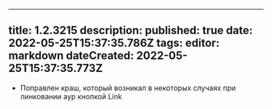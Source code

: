 
---
title: 1.2.3215
description: 
published: true
date: 2022-05-25T15:37:35.786Z
tags: 
editor: markdown
dateCreated: 2022-05-25T15:37:35.773Z
---		
		
- Поправлен краш, который возникал в некоторых случаях при линковании аур кнопкой Link